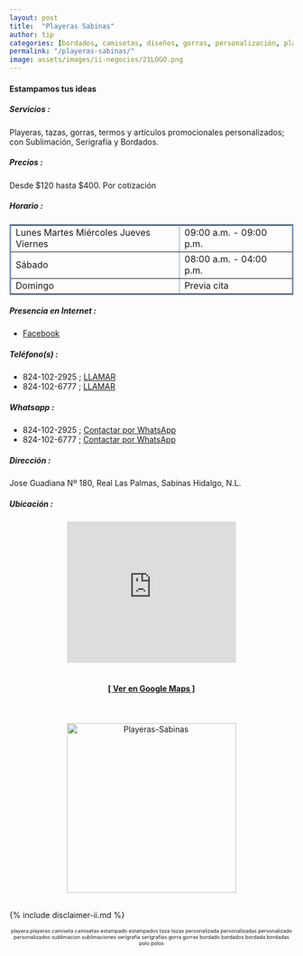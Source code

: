 ```yaml
---
layout: post
title:  "Playeras Sabinas"
author: tip
categories: [bordados, camisetas, diseños, gorras, personalización, playeras, Sabinas Hidalgo, servicios]
permalink: "/playeras-sabinas/"
image: assets/images/ii-negocios/21LOGO.png
---
```

#### Estampamos tus ideas

##### Servicios :

Playeras, tazas, gorras, termos y artículos promocionales personalizados; con Sublimación, Serigrafía y Bordados.

##### Precios :

Desde $120 hasta $400. Por cotización

##### Horario :

<table border="2" bordercolor="#8299b3" cellpadding="4" cellspacing="5">
<colgroup>
    <col width="60%" />
    <col width="40%" />
</colgroup>
    <tbody>
        <tr>
            <td>Lunes Martes Miércoles Jueves Viernes</td>
            <td>09:00 a.m. - 09:00 p.m.</td>
        </tr>
        <tr>
            <td>Sábado</td>
            <td>08:00 a.m. - 04:00 p.m.</td>
        </tr>
        <tr>
            <td>Domingo</td>
            <td>Previa cita</td>
        </tr>
    </tbody>
</table>

##### Presencia en Internet :

- [Facebook][FB]

##### Teléfono(s) :

- 824-102-2925 ; [LLAMAR][Tel1]
- 824-102-6777 ; [LLAMAR][Tel2]

##### Whatsapp :

- 824-102-2925 ; [Contactar por WhatsApp][WA1]
- 824-102-6777 ; [Contactar por WhatsApp][WA2]


[FB]: https://www.facebook.com/PlayerasSabinas/

[Tel1]: tel:+528241022925
[Tel2]: tel:+528241026777

[WA1]: https://wa.me/528241022925?text=Hola,%20saludos%20desde%20PiiDO
[WA2]: https://wa.me/528241026777?text=Hola,%20saludos%20desde%20PiiDO

##### Dirección :

Jose Guadiana Nº 180, Real Las Palmas, Sabinas Hidalgo, N.L.

##### Ubicación :

<!--..... MAPAS .....-->
<center>
    <iframe allowfullscreen="" aria-hidden="false" frameborder="0" height="250" src="https://www.google.com/maps/embed?pb=!1m18!1m12!1m3!1d3570.316445809042!2d-100.19562388459714!3d26.509945283693714!2m3!1f0!2f0!3f0!3m2!1i1024!2i768!4f13.1!3m3!1m2!1s0x86623e962e29f42f%3A0xb4e622d397d3d472!2sJos%C3%A9%20Guadiana%20180%2C%20Real%20Las%20Palmas%2C%2065230%20Sabinas%20Hidalgo%2C%20N.L.!5e0!3m2!1ses-419!2smx!4v1603139704384!5m2!1ses-419!2smx" style="border: 0;" tabindex="0" width="300"></iframe><!--//CAMBIAR : width="300" height="250" acá arriba ^^-->
	<br />
	<br />
	<a href="https://goo.gl/maps/tdKmFTx687hGh2Hs8" target="_blank"><h4>[ Ver en Google Maps ]</h4></a><!--//CAMBIAR únicamente URL aquí-->
	<br />
	<br />
</center>
<!--..... /MAPAS .....-->

<!-- ===== 2da IMAGEN ===== --> 
<center>
    <img src="{{ site.baseurl }}/assets/images/ii-negocios/21producto.png" alt="Playeras-Sabinas" style="height: 300px;"/>
</center>

<br />

<!-- Disclaimer & palabras clave
================================================== -->
{% include disclaimer-ii.md %}
<center>
	<span style="font-size: xx-small;">
		<!--Palabras Clave-->playera playeras camiseta camisetas estampado estampados taza tazas personalizada personalizadas personalizado personalizados sublimacion sublimaciones serigrafia serigrafias gorra gorras bordado bordados bordada bordadas polo polos
	</span>
</center>



<!-- END
================================================== -->